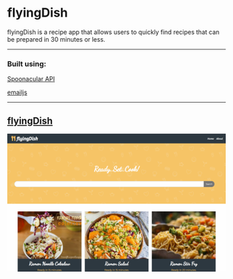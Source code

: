 # flyingDish

flyingDish is a recipe app that allows users to quickly find recipes that can be prepared in 30 minutes or less.

---

### Built using:

[Spoonacular API](https://spoonacular.com/food-api)

[emailjs](https://www.emailjs.com/)

---

## [flyingDish](https://xtasherx.github.io/recipeApp/)

![flyingDish screenshot](fdscreenshot.PNG)
